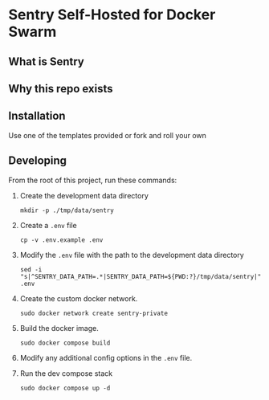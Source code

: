 # Sentry Self-Hosted for Docker Swarm

## What is Sentry

## Why this repo exists

## Installation

Use one of the templates provided or fork and roll your own

## Developing

From the root of this project, run these commands:

1) Create the development data directory
    ```
    mkdir -p ./tmp/data/sentry
    ```

2) Create a `.env` file
    ```
    cp -v .env.example .env
    ```

3) Modify the `.env` file with the path to the development data directory
    ```
    sed -i "s|^SENTRY_DATA_PATH=.*|SENTRY_DATA_PATH=${PWD:?}/tmp/data/sentry|" .env
    ```

4) Create the custom docker network.
    ```
    sudo docker network create sentry-private
    ```

5) Build the docker image.
    ```
    sudo docker compose build
    ```

6) Modify any additional config options in the `.env` file.

7) Run the dev compose stack
    ```
    sudo docker compose up -d
    ```

